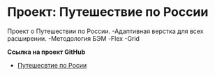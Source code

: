 # Проект: Путешествие по России

Проект о Путешествии по России.
-Адаптивная верстка для всех расширении.
-Методология БЭМ
-Flex
-Grid


**Ссылка на проект GitHub**

* [Путешесвтие по Росии]( https://derezaivan.github.io/russian-travel/)
